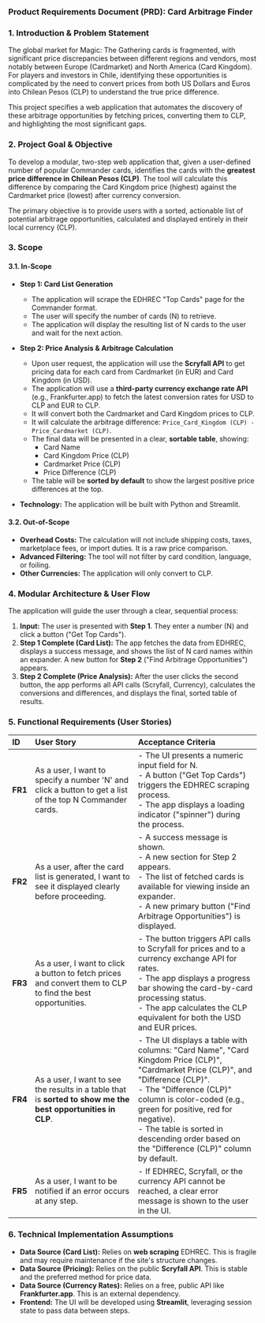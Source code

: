### **Product Requirements Document (PRD): Card Arbitrage Finder**

### **1. Introduction & Problem Statement**

The global market for Magic: The Gathering cards is fragmented, with significant price discrepancies between different regions and vendors, most notably between Europe (Cardmarket) and North America (Card Kingdom). For players and investors in Chile, identifying these opportunities is complicated by the need to convert prices from both US Dollars and Euros into Chilean Pesos (CLP) to understand the true price difference.

This project specifies a web application that automates the discovery of these arbitrage opportunities by fetching prices, converting them to CLP, and highlighting the most significant gaps.

### **2. Project Goal & Objective**

To develop a modular, two-step web application that, given a user-defined number of popular Commander cards, identifies the cards with the **greatest price difference in Chilean Pesos (CLP)**. The tool will calculate this difference by comparing the Card Kingdom price (highest) against the Cardmarket price (lowest) after currency conversion.

The primary objective is to provide users with a sorted, actionable list of potential arbitrage opportunities, calculated and displayed entirely in their local currency (CLP).

### **3. Scope**

#### **3.1. In-Scope**

* **Step 1: Card List Generation**
    * The application will scrape the EDHREC "Top Cards" page for the Commander format.
    * The user will specify the number of cards (N) to retrieve.
    * The application will display the resulting list of N cards to the user and wait for the next action.

* **Step 2: Price Analysis & Arbitrage Calculation**
    * Upon user request, the application will use the **Scryfall API** to get pricing data for each card from Cardmarket (in EUR) and Card Kingdom (in USD).
    * The application will use a **third-party currency exchange rate API** (e.g., Frankfurter.app) to fetch the latest conversion rates for USD to CLP and EUR to CLP.
    * It will convert both the Cardmarket and Card Kingdom prices to CLP.
    * It will calculate the arbitrage difference: `Price_Card_Kingdom (CLP) - Price_Cardmarket (CLP)`.
    * The final data will be presented in a clear, **sortable table**, showing:
        * Card Name
        * Card Kingdom Price (CLP)
        * Cardmarket Price (CLP)
        * Price Difference (CLP)
    * The table will be **sorted by default** to show the largest positive price differences at the top.

* **Technology:** The application will be built with Python and Streamlit.

#### **3.2. Out-of-Scope**

* **Overhead Costs:** The calculation will not include shipping costs, taxes, marketplace fees, or import duties. It is a raw price comparison.
* **Advanced Filtering:** The tool will not filter by card condition, language, or foiling.
* **Other Currencies:** The application will only convert to CLP.

### **4. Modular Architecture & User Flow**

The application will guide the user through a clear, sequential process:

1.  **Input:** The user is presented with **Step 1**. They enter a number (N) and click a button ("Get Top Cards").
2.  **Step 1 Complete (Card List):** The app fetches the data from EDHREC, displays a success message, and shows the list of N card names within an expander. A new button for **Step 2** ("Find Arbitrage Opportunities") appears.
3.  **Step 2 Complete (Price Analysis):** After the user clicks the second button, the app performs all API calls (Scryfall, Currency), calculates the conversions and differences, and displays the final, sorted table of results.

### **5. Functional Requirements (User Stories)**

| ID    | User Story                                                                                                   | Acceptance Criteria                                                                                                                                                                                                                                                             |
| :---- | :----------------------------------------------------------------------------------------------------------- | :-------------------------------------------------------------------------------------------------------------------------------------------------------------------------------------------------------------------------------------------------------------- |
| **FR1** | As a user, I want to specify a number 'N' and click a button to get a list of the top N Commander cards.       | - The UI presents a numeric input field for N.<br>- A button ("Get Top Cards") triggers the EDHREC scraping process.<br>- The app displays a loading indicator ("spinner") during the process.                                                                   |
| **FR2** | As a user, after the card list is generated, I want to see it displayed clearly before proceeding.             | - A success message is shown.<br>- A new section for Step 2 appears.<br>- The list of fetched cards is available for viewing inside an expander.<br>- A new primary button ("Find Arbitrage Opportunities") is displayed.                                          |
| **FR3** | As a user, I want to click a button to fetch prices and convert them to CLP to find the best opportunities.   | - The button triggers API calls to Scryfall for prices and to a currency exchange API for rates.<br>- The app displays a progress bar showing the card-by-card processing status.<br>- The app calculates the CLP equivalent for both the USD and EUR prices. |
| **FR4** | As a user, I want to see the results in a table that is **sorted to show me the best opportunities in CLP**.    | - The UI displays a table with columns: "Card Name", "Card Kingdom Price (CLP)", "Cardmarket Price (CLP)", and "Difference (CLP)".<br>- The "Difference (CLP)" column is color-coded (e.g., green for positive, red for negative).<br>- The table is sorted in descending order based on the "Difference (CLP)" column by default. |
| **FR5** | As a user, I want to be notified if an error occurs at any step.                                              | - If EDHREC, Scryfall, or the currency API cannot be reached, a clear error message is shown to the user in the UI.                                                                                                                                  |

### **6. Technical Implementation Assumptions**

* **Data Source (Card List):** Relies on **web scraping** EDHREC. This is fragile and may require maintenance if the site's structure changes.
* **Data Source (Pricing):** Relies on the public **Scryfall API**. This is stable and the preferred method for price data.
* **Data Source (Currency Rates):** Relies on a free, public API like **Frankfurter.app**. This is an external dependency.
* **Frontend:** The UI will be developed using **Streamlit**, leveraging session state to pass data between steps.
